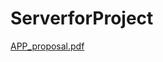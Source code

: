 # ServerforProject
[APP_proposal.pdf](https://github.com/oscar9335/PJ_Serverfor_autoMixer/blob/a50d9ba937737e91d0ba76b596c2f45b0862f253/APP_proposal.pdf)
